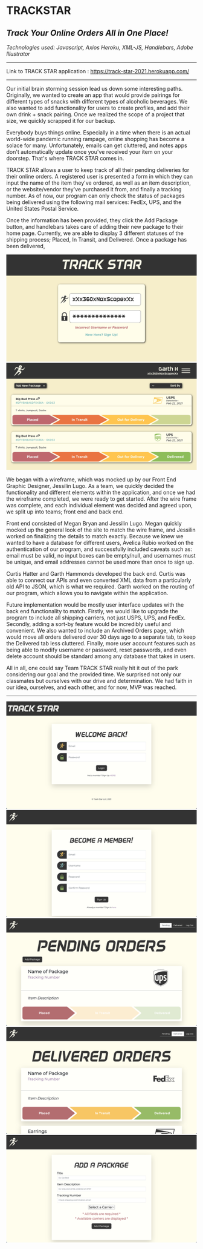 # TRACKSTAR
## *Track Your Online Orders All in One Place!*

*Technologies used: Javascript, Axios Heroku, XML-JS, Handlebars, Adobe Illustrator*

------------

Link to TRACK STAR application : https://track-star-2021.herokuapp.com/

------------

Our initial brain storming session lead us down some interesting paths. Originally, we wanted to create an app that would provide pairings for different types of snacks with different types of alcoholic beverages. We also wanted to add functionality for users to create profiles, and add their own drink + snack pairing. Once we realized the scope of a project that size, we quickly scrapped it for our backup. 

Everybody buys things online. Especially in a time when there is an actual world-wide pandemic running rampage, online shopping has become a solace for many. Unfortunately, emails can get cluttered, and notes apps don't automatically update once you've received your item on your doorstep. That's where TRACK STAR comes in. 

TRACK STAR allows a user to keep track of all their pending deliveries for their online orders. A registered user is presented a form in which they can input the name of the item they've ordered, as well as an item description, or the website/vendor they've purchased it from, and finally a tracking number. As of now, our program can only check the status of packages being delivered using the following mail services: FedEx, UPS, and the United States Postal Service. 

Once the information has been provided, they click the Add Package button, and handlebars takes care of adding their new package to their home page. Currently, we are able to display 3 different statuses of the shipping process; Placed, In Transit, and Delivered. Once a package has been delivered, 

<img src="/public/img/wireframe1.jpg" alt="Wireframe Log-in Mockup"/>
<img src="/public/img/wireframe2.jpg" alt="Wireframe Home Page Mockup"/>

We began with a wireframe, which was mocked up by our Front End Graphic Designer, Jessilin Lugo. As a team, we quickly decided the functionality and different elements within the application, and once we had the wireframe completed, we were ready to get started. After the wire frame was complete, and each individual element was decided and agreed upon, we split up into teams; front end and back end. 

Front end consisted of Megan Bryan and Jessilin Lugo. Megan quickly mocked up the general look of the site to match the wire frame, and Jessilin worked on finalizing the details to match exactly. Because we knew we wanted to have a database for different users, Avelica Rubio worked on the authentication of our program, and successfully included caveats such as: email must be valid, no input boxes can be empty/null, and usernames must be unique, and email addresses cannot be used more than once to sign up. 

Curtis Hatter and Garth Hammonds developed the back end. Curtis was able to connect our APIs and even converted XML data from a particularly old API to JSON, which is what we required. Garth worked on the routing of our program, which allows you to navigate within the application. 

Future implementation would be mostly user interface updates with the back end functionality to match. Firstly, we would like to upgrade the program to include all shipping carriers, not just USPS, UPS, and FedEx. Secondly, adding a sort-by feature would be incredibly useful and convenient. We also wanted to include an Archived Orders page, which would move all orders delivered over 30 days ago to a separate tab, to keep the Delivered tab less cluttered. Finally, more user account features such as being able to modify username or password, reset passwords, and even delete account should be standard among any database that takes in users. 

All in all, one could say Team TRACK STAR really hit it out of the park considering our goal and the provided time. We surprised not only our classmates but ourselves with our drive and determination. We had faith in our idea, ourselves, and each other, and for now, MVP was reached. 

------------

<img src="/public/img/final-login.png" alt="Finalized Login Page"/>
<img src="/public/img/final-signup.png" alt="Finalized Sign Up Page"/>
<img src="/public/img/final-homePage.png" alt="Finalized Home Page"/>
<img src="/public/img/final-delivered.png" alt="Finalized Delivered Page"/>
<img src="/public/img/final-newPackage.png" alt="Finalized Add a Package Page"/>